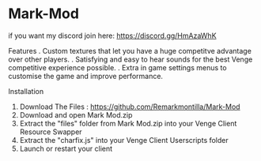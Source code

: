 # Mark-Mod
if you want my discord join here: https://discord.gg/HmAzaWhK

Features
. Custom textures that let you have a huge competitve advantage over other players.
. Satisfying and easy to hear sounds for the best Venge competitive experience possible.
. Extra in game settings menus to customise the game and improve performance.

Installation

1. Download The Files : https://github.com/Remarkmontilla/Mark-Mod
2. Download and open Mark Mod.zip
3. Extract the "files" folder from Mark Mod.zip into your Venge Client Resource Swapper
4. Extract the "charfix.js" into your Venge Client Userscripts folder
5. Launch or restart your client
